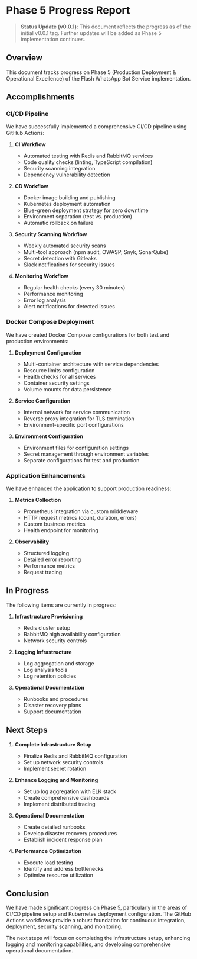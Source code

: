 # Phase 5 Progress Report

> **Status Update (v0.0.1)**: This document reflects the progress as of the initial v0.0.1 tag. Further updates will be added as Phase 5 implementation continues.

## Overview

This document tracks progress on Phase 5 (Production Deployment & Operational Excellence) of the Flash WhatsApp Bot Service implementation.

## Accomplishments

### CI/CD Pipeline

We have successfully implemented a comprehensive CI/CD pipeline using GitHub Actions:

1. **CI Workflow** 
   - Automated testing with Redis and RabbitMQ services
   - Code quality checks (linting, TypeScript compilation)
   - Security scanning integration
   - Dependency vulnerability detection

2. **CD Workflow**
   - Docker image building and publishing
   - Kubernetes deployment automation
   - Blue-green deployment strategy for zero downtime
   - Environment separation (test vs. production)
   - Automatic rollback on failure

3. **Security Scanning Workflow**
   - Weekly automated security scans
   - Multi-tool approach (npm audit, OWASP, Snyk, SonarQube)
   - Secret detection with Gitleaks
   - Slack notifications for security issues

4. **Monitoring Workflow**
   - Regular health checks (every 30 minutes)
   - Performance monitoring
   - Error log analysis
   - Alert notifications for detected issues

### Docker Compose Deployment

We have created Docker Compose configurations for both test and production environments:

1. **Deployment Configuration**
   - Multi-container architecture with service dependencies
   - Resource limits configuration
   - Health checks for all services
   - Container security settings
   - Volume mounts for data persistence

2. **Service Configuration**
   - Internal network for service communication
   - Reverse proxy integration for TLS termination
   - Environment-specific port configurations

3. **Environment Configuration**
   - Environment files for configuration settings
   - Secret management through environment variables
   - Separate configurations for test and production

### Application Enhancements

We have enhanced the application to support production readiness:

1. **Metrics Collection**
   - Prometheus integration via custom middleware
   - HTTP request metrics (count, duration, errors)
   - Custom business metrics
   - Health endpoint for monitoring

2. **Observability**
   - Structured logging
   - Detailed error reporting
   - Performance metrics
   - Request tracing

## In Progress

The following items are currently in progress:

1. **Infrastructure Provisioning**
   - Redis cluster setup
   - RabbitMQ high availability configuration
   - Network security controls

2. **Logging Infrastructure**
   - Log aggregation and storage
   - Log analysis tools
   - Log retention policies

3. **Operational Documentation**
   - Runbooks and procedures
   - Disaster recovery plans
   - Support documentation

## Next Steps

1. **Complete Infrastructure Setup**
   - Finalize Redis and RabbitMQ configuration
   - Set up network security controls
   - Implement secret rotation

2. **Enhance Logging and Monitoring**
   - Set up log aggregation with ELK stack
   - Create comprehensive dashboards
   - Implement distributed tracing

3. **Operational Documentation**
   - Create detailed runbooks
   - Develop disaster recovery procedures
   - Establish incident response plan

4. **Performance Optimization**
   - Execute load testing
   - Identify and address bottlenecks
   - Optimize resource utilization

## Conclusion

We have made significant progress on Phase 5, particularly in the areas of CI/CD pipeline setup and Kubernetes deployment configuration. The GitHub Actions workflows provide a robust foundation for continuous integration, deployment, security scanning, and monitoring.

The next steps will focus on completing the infrastructure setup, enhancing logging and monitoring capabilities, and developing comprehensive operational documentation.